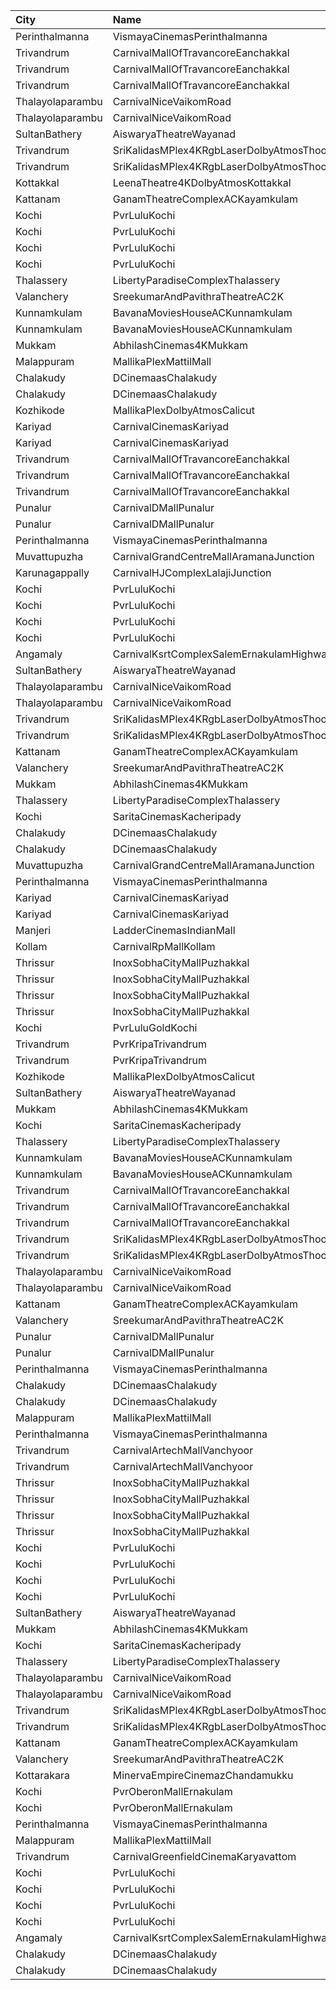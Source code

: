 | City             | Name                                                     |  Time | Type             | Price | Capacity | Booked |
| :--------------- | :------------------------------------------------------- | ----: | :--------------- | ----: | -------: | -----: |
| Perinthalmanna   | VismayaCinemasPerinthalmanna                             | 10:00 | Platinum         |  100₹ |      151 |     75 |
| Trivandrum       | CarnivalMallOfTravancoreEanchakkal                       | 10:10 | NormalOffline    |  100₹ |       17 |      8 |
| Trivandrum       | CarnivalMallOfTravancoreEanchakkal                       | 10:10 | ExecutiveOffline |  180₹ |      102 |     55 |
| Trivandrum       | CarnivalMallOfTravancoreEanchakkal                       | 10:10 | PremiumOffline   |  300₹ |       50 |     25 |
| Thalayolaparambu | CarnivalNiceVaikomRoad                                   | 11:00 | Gold             |  100₹ |      425 |    212 |
| Thalayolaparambu | CarnivalNiceVaikomRoad                                   | 11:00 | Platinum         |  110₹ |       92 |     46 |
| SultanBathery    | AiswaryaTheatreWayanad                                   | 11:00 | Balcony          |  110₹ |      254 |    114 |
| Trivandrum       | SriKalidasMPlex4KRgbLaserDolbyAtmosThoongamparaKattakada | 11:00 | DiamondSofa      |  200₹ |        4 |      2 |
| Trivandrum       | SriKalidasMPlex4KRgbLaserDolbyAtmosThoongamparaKattakada | 11:00 | Gold             |  150₹ |      170 |     87 |
| Kottakkal        | LeenaTheatre4KDolbyAtmosKottakkal                        | 11:00 | Executive        |  110₹ |      186 |     94 |
| Kattanam         | GanamTheatreComplexACKayamkulam                          | 11:00 | FirstClass       |  110₹ |      129 |    129 |
| Kochi            | PvrLuluKochi                                             | 11:05 | Classic          |  110₹ |       54 |     34 |
| Kochi            | PvrLuluKochi                                             | 11:05 | ClassicPlus      |  140₹ |      108 |     89 |
| Kochi            | PvrLuluKochi                                             | 11:05 | Prime            |  160₹ |      125 |    103 |
| Kochi            | PvrLuluKochi                                             | 11:05 | Recliner         |  290₹ |       14 |      7 |
| Thalassery       | LibertyParadiseComplexThalassery                         | 11:30 | Gold             |  125₹ |      214 |    177 |
| Valanchery       | SreekumarAndPavithraTheatreAC2K                          | 11:30 | FirstClass       |  110₹ |      161 |     80 |
| Kunnamkulam      | BavanaMoviesHouseACKunnamkulam                           | 11:30 | LuxuryClass      |  220₹ |       13 |      6 |
| Kunnamkulam      | BavanaMoviesHouseACKunnamkulam                           | 11:30 | PlatinumCircle   |  130₹ |      159 |     72 |
| Mukkam           | AbhilashCinemas4KMukkam                                  | 11:45 | Executive        |  112₹ |      388 |    194 |
| Malappuram       | MallikaPlexMattilMall                                    | 12:00 | Executive        |  140₹ |       50 |     17 |
| Chalakudy        | DCinemaasChalakudy                                       | 12:15 | Platinum         |  270₹ |        5 |      2 |
| Chalakudy        | DCinemaasChalakudy                                       | 12:15 | Gold             |  129₹ |      238 |    118 |
| Kozhikode        | MallikaPlexDolbyAtmosCalicut                             | 12:15 | Executive        |  140₹ |      192 |    103 |
| Kariyad          | CarnivalCinemasKariyad                                   | 12:20 | ExecutiveOffline |  140₹ |       96 |     56 |
| Kariyad          | CarnivalCinemasKariyad                                   | 12:20 | GoldLounge       |  270₹ |       32 |     16 |
| Trivandrum       | CarnivalMallOfTravancoreEanchakkal                       | 12:40 | NormalOffline    |  100₹ |       17 |     14 |
| Trivandrum       | CarnivalMallOfTravancoreEanchakkal                       | 12:40 | ExecutiveOffline |  180₹ |      102 |     68 |
| Trivandrum       | CarnivalMallOfTravancoreEanchakkal                       | 12:40 | PremiumOffline   |  300₹ |       50 |     27 |
| Punalur          | CarnivalDMallPunalur                                     | 13:00 | Silver           |  100₹ |       69 |      0 |
| Punalur          | CarnivalDMallPunalur                                     | 13:00 | Gold             |  140₹ |        5 |      0 |
| Perinthalmanna   | VismayaCinemasPerinthalmanna                             | 13:00 | Platinum         |  100₹ |      111 |     56 |
| Muvattupuzha     | CarnivalGrandCentreMallAramanaJunction                   | 13:10 | ExecutiveOffline |  150₹ |      155 |     94 |
| Karunagappally   | CarnivalHJComplexLalajiJunction                          | 13:30 | ClassicOffline   |  150₹ |      194 |    107 |
| Kochi            | PvrLuluKochi                                             | 13:50 | Classic          |  140₹ |       54 |     41 |
| Kochi            | PvrLuluKochi                                             | 13:50 | ClassicPlus      |  160₹ |      108 |    100 |
| Kochi            | PvrLuluKochi                                             | 13:50 | Prime            |  190₹ |      125 |    104 |
| Kochi            | PvrLuluKochi                                             | 13:50 | Recliner         |  350₹ |       14 |     10 |
| Angamaly         | CarnivalKsrtComplexSalemErnakulamHighway                 | 14:00 | GoldOffline      |  150₹ |      203 |    114 |
| SultanBathery    | AiswaryaTheatreWayanad                                   | 14:00 | Balcony          |  110₹ |      254 |    114 |
| Thalayolaparambu | CarnivalNiceVaikomRoad                                   | 14:30 | Gold             |  100₹ |      425 |    212 |
| Thalayolaparambu | CarnivalNiceVaikomRoad                                   | 14:30 | Platinum         |  110₹ |       92 |     49 |
| Trivandrum       | SriKalidasMPlex4KRgbLaserDolbyAtmosThoongamparaKattakada | 14:30 | DiamondSofa      |  200₹ |        4 |      2 |
| Trivandrum       | SriKalidasMPlex4KRgbLaserDolbyAtmosThoongamparaKattakada | 14:30 | Gold             |  150₹ |      170 |     84 |
| Kattanam         | GanamTheatreComplexACKayamkulam                          | 14:30 | FirstClass       |  110₹ |      129 |     97 |
| Valanchery       | SreekumarAndPavithraTheatreAC2K                          | 14:30 | FirstClass       |  110₹ |      161 |     80 |
| Mukkam           | AbhilashCinemas4KMukkam                                  | 14:45 | Executive        |  112₹ |      388 |    194 |
| Thalassery       | LibertyParadiseComplexThalassery                         | 14:45 | Gold             |  125₹ |      214 |    177 |
| Kochi            | SaritaCinemasKacheripady                                 | 15:00 | BlueCircle       |  150₹ |      227 |    218 |
| Chalakudy        | DCinemaasChalakudy                                       | 15:15 | Platinum         |  270₹ |        5 |      2 |
| Chalakudy        | DCinemaasChalakudy                                       | 15:15 | Gold             |  129₹ |      238 |    124 |
| Muvattupuzha     | CarnivalGrandCentreMallAramanaJunction                   | 15:40 | ExecutiveOffline |  150₹ |      155 |     77 |
| Perinthalmanna   | VismayaCinemasPerinthalmanna                             | 16:00 | Platinum         |  100₹ |      151 |     79 |
| Kariyad          | CarnivalCinemasKariyad                                   | 16:30 | ExecutiveOffline |  190₹ |       96 |     68 |
| Kariyad          | CarnivalCinemasKariyad                                   | 16:30 | GoldLounge       |  290₹ |       32 |     16 |
| Manjeri          | LadderCinemasIndianMall                                  | 16:30 | Executive        |  150₹ |       80 |     40 |
| Kollam           | CarnivalRpMallKollam                                     | 16:30 | PremiumOffline   |  180₹ |       96 |     81 |
| Thrissur         | InoxSobhaCityMallPuzhakkal                               | 16:40 | RoyalRecliner    |  350₹ |        5 |      0 |
| Thrissur         | InoxSobhaCityMallPuzhakkal                               | 16:40 | Royal            |  190₹ |        4 |      0 |
| Thrissur         | InoxSobhaCityMallPuzhakkal                               | 16:40 | Club             |  190₹ |       68 |      0 |
| Thrissur         | InoxSobhaCityMallPuzhakkal                               | 16:40 | Executive        |  130₹ |       13 |      0 |
| Kochi            | PvrLuluGoldKochi                                         | 16:40 | Gold             |  400₹ |       54 |     44 |
| Trivandrum       | PvrKripaTrivandrum                                       | 16:45 | Prime            |  160₹ |        8 |      3 |
| Trivandrum       | PvrKripaTrivandrum                                       | 16:45 | Classic          |  140₹ |       98 |     36 |
| Kozhikode        | MallikaPlexDolbyAtmosCalicut                             | 17:15 | Executive        |  140₹ |      192 |     99 |
| SultanBathery    | AiswaryaTheatreWayanad                                   | 17:30 | Balcony          |  110₹ |      254 |    114 |
| Mukkam           | AbhilashCinemas4KMukkam                                  | 17:45 | Executive        |  112₹ |      388 |    196 |
| Kochi            | SaritaCinemasKacheripady                                 | 18:00 | BlueCircle       |  150₹ |      227 |    218 |
| Thalassery       | LibertyParadiseComplexThalassery                         | 18:00 | Gold             |  125₹ |      214 |    177 |
| Kunnamkulam      | BavanaMoviesHouseACKunnamkulam                           | 18:00 | LuxuryClass      |  220₹ |       13 |      6 |
| Kunnamkulam      | BavanaMoviesHouseACKunnamkulam                           | 18:00 | PlatinumCircle   |  130₹ |      159 |     72 |
| Trivandrum       | CarnivalMallOfTravancoreEanchakkal                       | 18:15 | NormalOffline    |  100₹ |       17 |      8 |
| Trivandrum       | CarnivalMallOfTravancoreEanchakkal                       | 18:15 | ExecutiveOffline |  180₹ |      102 |     54 |
| Trivandrum       | CarnivalMallOfTravancoreEanchakkal                       | 18:15 | PremiumOffline   |  300₹ |       50 |     29 |
| Trivandrum       | SriKalidasMPlex4KRgbLaserDolbyAtmosThoongamparaKattakada | 18:15 | DiamondSofa      |  200₹ |        4 |      2 |
| Trivandrum       | SriKalidasMPlex4KRgbLaserDolbyAtmosThoongamparaKattakada | 18:15 | Gold             |  150₹ |      170 |     84 |
| Thalayolaparambu | CarnivalNiceVaikomRoad                                   | 18:30 | Gold             |  100₹ |      425 |    212 |
| Thalayolaparambu | CarnivalNiceVaikomRoad                                   | 18:30 | Platinum         |  110₹ |       92 |     46 |
| Kattanam         | GanamTheatreComplexACKayamkulam                          | 18:30 | FirstClass       |  110₹ |      129 |     97 |
| Valanchery       | SreekumarAndPavithraTheatreAC2K                          | 18:30 | FirstClass       |  110₹ |      161 |     80 |
| Punalur          | CarnivalDMallPunalur                                     | 19:00 | Silver           |  130₹ |       69 |      0 |
| Punalur          | CarnivalDMallPunalur                                     | 19:00 | Gold             |  160₹ |        5 |      0 |
| Perinthalmanna   | VismayaCinemasPerinthalmanna                             | 19:00 | Platinum         |  100₹ |      151 |     76 |
| Chalakudy        | DCinemaasChalakudy                                       | 19:00 | Platinum         |  270₹ |        5 |      2 |
| Chalakudy        | DCinemaasChalakudy                                       | 19:00 | Gold             |  129₹ |      238 |    124 |
| Malappuram       | MallikaPlexMattilMall                                    | 19:00 | Executive        |  140₹ |       54 |     24 |
| Perinthalmanna   | VismayaCinemasPerinthalmanna                             | 19:00 | Platinum         |  100₹ |      111 |     70 |
| Trivandrum       | CarnivalArtechMallVanchyoor                              | 19:20 | ExecutiveOffline |  100₹ |       26 |     13 |
| Trivandrum       | CarnivalArtechMallVanchyoor                              | 19:20 | SilverOffline    |  180₹ |      147 |     84 |
| Thrissur         | InoxSobhaCityMallPuzhakkal                               | 19:25 | Club             |  190₹ |       76 |      0 |
| Thrissur         | InoxSobhaCityMallPuzhakkal                               | 19:25 | Executive        |  130₹ |       13 |      0 |
| Thrissur         | InoxSobhaCityMallPuzhakkal                               | 19:25 | RoyalRecliner    |  350₹ |        4 |      0 |
| Thrissur         | InoxSobhaCityMallPuzhakkal                               | 19:25 | Royal            |  190₹ |        6 |      0 |
| Kochi            | PvrLuluKochi                                             | 19:25 | Classic          |  140₹ |       54 |     32 |
| Kochi            | PvrLuluKochi                                             | 19:25 | ClassicPlus      |  160₹ |      108 |     83 |
| Kochi            | PvrLuluKochi                                             | 19:25 | Prime            |  190₹ |      125 |     86 |
| Kochi            | PvrLuluKochi                                             | 19:25 | Recliner         |  350₹ |       14 |     10 |
| SultanBathery    | AiswaryaTheatreWayanad                                   | 20:30 | Balcony          |  110₹ |      254 |    114 |
| Mukkam           | AbhilashCinemas4KMukkam                                  | 21:00 | Executive        |  112₹ |      388 |    197 |
| Kochi            | SaritaCinemasKacheripady                                 | 21:00 | BlueCircle       |  150₹ |      227 |    218 |
| Thalassery       | LibertyParadiseComplexThalassery                         | 21:15 | Gold             |  125₹ |      214 |    177 |
| Thalayolaparambu | CarnivalNiceVaikomRoad                                   | 21:30 | Gold             |  100₹ |      425 |    227 |
| Thalayolaparambu | CarnivalNiceVaikomRoad                                   | 21:30 | Platinum         |  110₹ |       92 |     48 |
| Trivandrum       | SriKalidasMPlex4KRgbLaserDolbyAtmosThoongamparaKattakada | 21:30 | DiamondSofa      |  200₹ |        4 |      2 |
| Trivandrum       | SriKalidasMPlex4KRgbLaserDolbyAtmosThoongamparaKattakada | 21:30 | Gold             |  150₹ |      170 |     84 |
| Kattanam         | GanamTheatreComplexACKayamkulam                          | 21:30 | FirstClass       |  110₹ |      129 |     97 |
| Valanchery       | SreekumarAndPavithraTheatreAC2K                          | 21:30 | FirstClass       |  110₹ |      161 |     80 |
| Kottarakara      | MinervaEmpireCinemazChandamukku                          | 21:30 | Gold             |  130₹ |      457 |    245 |
| Kochi            | PvrOberonMallErnakulam                                   | 22:00 | Classic          |  140₹ |       54 |     35 |
| Kochi            | PvrOberonMallErnakulam                                   | 22:00 | ClassicPlus      |  170₹ |      104 |    104 |
| Perinthalmanna   | VismayaCinemasPerinthalmanna                             | 22:00 | Platinum         |  100₹ |      111 |     77 |
| Malappuram       | MallikaPlexMattilMall                                    | 22:00 | Executive        |  140₹ |       50 |     21 |
| Trivandrum       | CarnivalGreenfieldCinemaKaryavattom                      | 22:10 | ExecutiveOffline |  180₹ |      132 |    121 |
| Kochi            | PvrLuluKochi                                             | 22:10 | ClassicPlus      |  160₹ |      108 |    108 |
| Kochi            | PvrLuluKochi                                             | 22:10 | Prime            |  190₹ |      125 |    108 |
| Kochi            | PvrLuluKochi                                             | 22:10 | Recliner         |  350₹ |       14 |     13 |
| Kochi            | PvrLuluKochi                                             | 22:10 | Classic          |  140₹ |       54 |     54 |
| Angamaly         | CarnivalKsrtComplexSalemErnakulamHighway                 | 22:15 | GoldOffline      |  150₹ |      203 |    137 |
| Chalakudy        | DCinemaasChalakudy                                       | 22:15 | Platinum         |  270₹ |        5 |      2 |
| Chalakudy        | DCinemaasChalakudy                                       | 22:15 | Gold             |  129₹ |      238 |    140 |